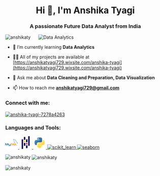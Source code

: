 <h1 align="center">Hi 👋, I'm Anshika Tyagi</h1>
<h3 align="center">A passionate Future Data Analyst from India</h3>
<img align="right" alt="Data Analytics" width="400" src="https://miro.medium.com/v2/resize:fit:540/1*J_EXEmUkOcg-rgzJudUhZQ.png">



<p align="left"> <img src="https://komarev.com/ghpvc/?username=anshikaty&label=Profile%20views&color=0e75b6&style=flat" alt="anshikaty" /> </p>

- 🌱 I’m currently learning **Data Analytics**

- 👨‍💻 All of my projects are available at [https://anshikatyagi729.wixsite.com/anshika-tyagi](https://anshikatyagi729.wixsite.com/anshika-tyagi)

- 💬 Ask me about **Data Cleaning and Preparation, Data Visualization**

- 📫 How to reach me **anshikatyagi729@gmail.com**

<h3 align="left">Connect with me:</h3>
<p align="left">
<a href="https://linkedin.com/in/anshika-tyagi-7278a4263" target="blank"><img align="center" src="https://raw.githubusercontent.com/rahuldkjain/github-profile-readme-generator/master/src/images/icons/Social/linked-in-alt.svg" alt="anshika-tyagi-7278a4263" height="30" width="40" /></a>
</p>

<h3 align="left">Languages and Tools:</h3>
<p align="left"> <a href="https://www.mysql.com/" target="_blank" rel="noreferrer"> <img src="https://raw.githubusercontent.com/devicons/devicon/master/icons/mysql/mysql-original-wordmark.svg" alt="mysql" width="40" height="40"/> </a> <a href="https://pandas.pydata.org/" target="_blank" rel="noreferrer"> <img src="https://raw.githubusercontent.com/devicons/devicon/2ae2a900d2f041da66e950e4d48052658d850630/icons/pandas/pandas-original.svg" alt="pandas" width="40" height="40"/> </a> <a href="https://www.python.org" target="_blank" rel="noreferrer"> <img src="https://raw.githubusercontent.com/devicons/devicon/master/icons/python/python-original.svg" alt="python" width="40" height="40"/> </a> <a href="https://scikit-learn.org/" target="_blank" rel="noreferrer"> <img src="https://upload.wikimedia.org/wikipedia/commons/0/05/Scikit_learn_logo_small.svg" alt="scikit_learn" width="40" height="40"/> </a> <a href="https://seaborn.pydata.org/" target="_blank" rel="noreferrer"> <img src="https://seaborn.pydata.org/_images/logo-mark-lightbg.svg" alt="seaborn" width="40" height="40"/> </a> </p>

<p><img align="left" src="https://github-readme-stats.vercel.app/api/top-langs?username=anshikaty&show_icons=true&locale=en&layout=compact" alt="anshikaty" /></p>

<p>&nbsp;<img align="center" src="https://github-readme-stats.vercel.app/api?username=anshikaty&show_icons=true&locale=en" alt="anshikaty" /></p>

<p><img align="center" src="https://github-readme-streak-stats.herokuapp.com/?user=anshikaty&" alt="anshikaty" /></p>
